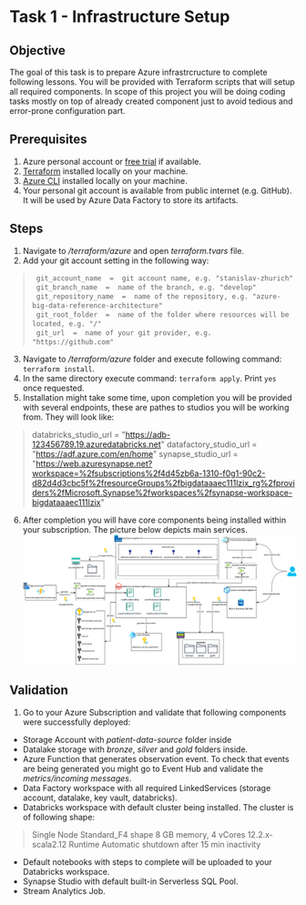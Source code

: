 
# Task 1 - Infrastructure Setup
## Objective 
The goal of this task is to prepare Azure infrastrcructure to complete following lessons. You will be provided with Terraform scripts that will setup all required components. In scope of this project you will be doing coding tasks mostly on top of already created component just to avoid tedious and error-prone configuration part.
## Prerequisites
 1. Azure personal account or [free trial](https://azure.microsoft.com/en-us/free) if available.
 2. [Terraform](https://www.terraform.io/) installed locally on your machine.
 3. [Azure CLI](https://learn.microsoft.com/en-us/cli/azure/install-azure-cli) installed locally on your machine.
 4. Your personal git account is available from public internet (e.g. GitHub). It will be used by Azure Data Factory to store its artifacts.
## Steps
 1. Navigate to */terraform/azure* and open *terraform.tvars* file.
 2. Add your git account setting in the following way: 

>      git_account_name  =  git account name, e.g. "stanislav-zhurich"    
>      git_branch_name  =  name of the branch, e.g. "develop"    
>      git_repository_name  =  name of the repository, e.g. "azure-big-data-reference-architecture"
>      git_root_folder  =  name of the folder where resources will be located, e.g. "/"
>      git_url  =  name of your git provider, e.g. "https://github.com"
 3. Navigate to */terraform/azure* folder and execute following command: `terraform install`. 
 4. In the same directory execute command: `terraform apply`. Print `yes` once requested.
 5. Installation might take some time, upon completion you will be provided with several endpoints, these are pathes to studios you will be working from. They will look like:
> databricks_studio_url = "https://adb-123456789.19.azuredatabricks.net"
> datafactory_studio_url = "https://adf.azure.com/en/home"
> synapse_studio_url = "https://web.azuresynapse.net?workspace=%2fsubscriptions%2f4d45zb6a-1310-f0g1-90c2-d82d4d3cbc5f%2fresourceGroups%2fbigdataaaec111lzix_rg%2fproviders%2fMicrosoft.Synapse%2fworkspaces%2fsynapse-workspace-bigdataaaec111lzix"
 6. After completion you will have core components being installed within your subscription. The picture below depicts main services. 
![enter image description here](https://raw.githubusercontent.com/stanislav-zhurich/azure-big-data-reference-architecture/main/images/initial-infra-v1.png)
## Validation
 1. Go to your Azure Subscription and validate that following components were successfully deployed:
- Storage Account with *patient-data-source* folder inside
- Datalake storage with *bronze*, *silver* and *gold* folders inside.
- Azure Function that generates observation event. To check that events are being generated you might go to Event Hub and validate the *metrics/incoming messages*.
- Data Factory workspace with all required LinkedServices (storage account, datalake, key vault, databricks).
- Databricks workspace with default cluster being installed.  The cluster is of following shape:
> Single Node
> Standard_F4 shape
> 8 GB memory, 4 vCores
> 12.2.x-scala2.12 Runtime
> Automatic shutdown after 15 min inactivity
- Default notebooks with steps to complete will be uploaded to your Databricks workspace.
- Synapse Studio with default built-in Serverless SQL Pool.
- Stream Analytics Job.
